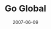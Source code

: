 ---
layout: message
category: message
series: "Go Home"
title: "Go Global"
date: 2007-06-09
message_id: 15
---